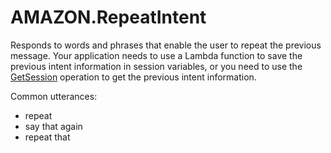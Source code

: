 # AMAZON\.RepeatIntent<a name="built-in-intent-repeat"></a>

Responds to words and phrases that enable the user to repeat the previous message\. Your application needs to use a Lambda function to save the previous intent information in session variables, or you need to use the [GetSession](API_runtime_GetSession.md) operation to get the previous intent information\.

Common utterances:
+ repeat
+ say that again
+ repeat that